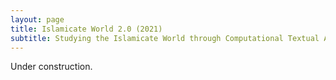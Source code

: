 ```yaml
---
layout: page
title: Islamicate World 2.0 (2021)
subtitle: Studying the Islamicate World through Computational Textual Analysis
---
```


Under construction.